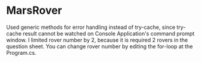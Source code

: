 # MarsRover
Used generic methods for error handling instead of try-cache, since try-cache result cannot be watched on Console Application's command prompt window.
I limited rover number by 2, because it is required 2 rovers in the question sheet. You can change rover number by editing the for-loop at the Program.cs. 
